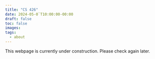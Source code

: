 ```yaml
---
title: "CS 426"
date: 2024-05-0`T10:00:00-00:00
draft: false
toc: false
images:
tags:
  - about
---
```


This webpage is currently under construction. Please check again later.
